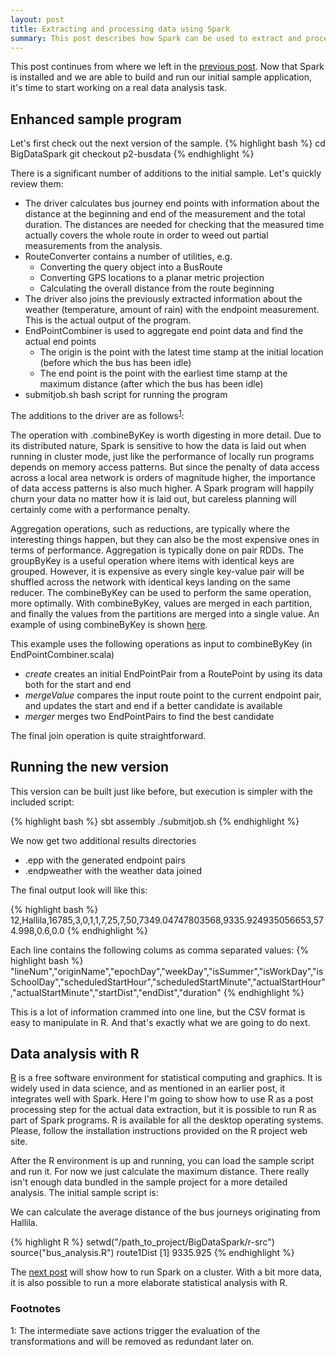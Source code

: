 ```yaml
---
layout: post
title: Extracting and processing data using Spark
summary: This post describes how Spark can be used to extract and process data from the bus timing and weather data sources.
---
```


This post continues from where we left in the [previous post](../26/Setup.html). Now that Spark is installed and we are able
to build and run our initial sample application, it's time to start working on a real data analysis task.

## Enhanced sample program
Let's first check out the next version of the sample.
{% highlight bash %}
cd BigDataSpark
git checkout p2-busdata
{% endhighlight %}

There is a significant number of additions to the initial sample. Let's quickly review them:

* The driver calculates bus journey end points with information about the distance at the beginning and end of the
measurement and the total duration. The distances are needed for checking that the measured time actually covers the
whole route in order to weed out partial measurements from the analysis.
* RouteConverter contains a number of utilities, e.g.
	* Converting the query object into a BusRoute
    * Converting GPS locations to a planar metric projection
    * Calculating the overall distance from the route beginning
* The driver also joins the previously extracted information about the weather (temperature, amount of rain) with
the endpoint measurement. This is the actual output of the program.
* EndPointCombiner is used to aggregate end point data and find the actual end points
    * The origin is the point with the latest time stamp at the initial location (before which the bus has been idle)
    * The end point is the point with the earliest time stamp at the maximum distance (after which the bus has been idle)
* submitjob.sh bash script for running the program

The additions to the driver are as follows<sup>[1](#footnote1)</sup>:
<script src="https://gist.github.com/nuvostaq/dad3bd7eb5311da1910a.js"></script>

The operation with .combineByKey is worth digesting in more detail. Due to its distributed nature, Spark is sensitive to
how the data is laid out when running in cluster mode, just like the performance of locally run programs depends on
memory access patterns. But since the penalty of data access across a local area network is orders of magnitude higher,
the importance of data access patterns is also much higher. A Spark program will happily churn your data no matter
how it is laid out, but careless planning will certainly come with a performance penalty.

Aggregation operations, such as reductions, are typically where the interesting things happen, but they can also be the
most expensive ones in terms of performance. Aggregation is typically done on pair RDDs. The groupByKey is a useful operation
where items with identical keys are grouped. However, it is expensive as every single key-value pair will be shuffled
across the network with identical keys landing on the same reducer. The combineByKey can be used to perform the same
operation, more optimally. With combineByKey, values are merged in each partition, and finally the values from the
partitions are merged into a single value. An example of using combineByKey is shown [here](http://codingjunkie.net/spark-combine-by-key/).

This example uses the following operations as input to combineByKey (in EndPointCombiner.scala)

* *create* creates an initial EndPointPair from a RoutePoint by using its data both for the start and end
* *mergeValue* compares the input route point to the current endpoint pair, and updates the start and end if a better candidate
  is available
* *merger* merges two EndPointPairs to find the best candidate

The final join operation is quite straightforward.

## Running the new version

This version can be built just like before, but execution is simpler with the included script:

{% highlight bash %}
sbt assembly
./submitjob.sh
{% endhighlight %}

We now get two additional results directories

* .epp with the generated endpoint pairs
* .endpweather with the weather data joined

The final output look will like this:

{% highlight bash %}
12,Hallila,16785,3,0,1,1,7,25,7,50,7349.04747803568,9335.924935056653,574.998,0.6,0.0
{% endhighlight %}

Each line contains the following colums as comma separated values:
{% highlight bash %}
"lineNum","originName","epochDay","weekDay","isSummer","isWorkDay","isSchoolDay","scheduledStartHour","scheduledStartMinute","actualStartHour","actualStartMinute","startDist","endDist","duration"
{% endhighlight %}

This is a lot of information crammed into one line, but the CSV format is easy to manipulate in R. And that's exactly what
we are going to do next.

## Data analysis with R

[R](https://www.r-project.org/) is a free software environment for statistical computing and graphics. It is widely used
in data science, and as mentioned in an earlier post, it integrates well with Spark. Here I'm going to show how to use R
as a post processing step for the actual data extraction, but it is possible to run R as part of Spark programs.
R is available for all the desktop operating systems. Please, follow the installation instructions provided on the R
project web site.

After the R environment is up and running, you can load the sample script and run it. For now we just calculate the maximum
distance. There really isn't enough data bundled in the sample project for a more detailed analysis. The initial sample
script is:

<script src="https://gist.github.com/nuvostaq/fe825660bf721a706051.js"></script>

We can calculate the average distance of the bus journeys originating from Hallila.

{% highlight R %}
setwd("/path_to_project/BigDataSpark/r-src")
source("bus_analysis.R")
route1Dist
[1] 9335.925
{% endhighlight %}

The [next post](../28/SparkCluster.html) will show how to run Spark on a cluster. With a bit more data,
it is also possible to run a more elaborate statistical analysis with R.

### Footnotes
<div class="footnote">
<a name="footnote1">1</a>: 	The intermediate save actions trigger the evaluation of the transformations and will be
 							removed as redundant later on.
</div>




